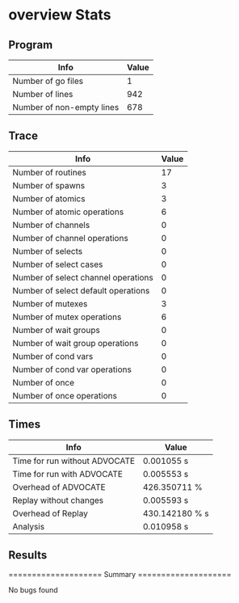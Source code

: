 # overview Stats

## Program
| Info | Value |
| - | - |
| Number of go files | 1 |
| Number of lines | 942 |
| Number of non-empty lines | 678 |


## Trace
| Info | Value |
| - | - |
| Number of routines | 17 |
| Number of spawns | 3 |
| Number of atomics | 3 |
| Number of atomic operations | 6 |
| Number of channels | 0 |
| Number of channel operations | 0 |
| Number of selects | 0 |
| Number of select cases | 0 |
| Number of select channel operations | 0 |
| Number of select default operations | 0 |
| Number of mutexes | 3 |
| Number of mutex operations | 6 |
| Number of wait groups | 0 |
| Number of wait group operations | 0 |
| Number of cond vars | 0 |
| Number of cond var operations | 0 |
| Number of once | 0| 
| Number of once operations | 0 |


## Times
| Info | Value |
| - | - |
| Time for run without ADVOCATE | 0.001055 s |
| Time for run with ADVOCATE | 0.005553 s |
| Overhead of ADVOCATE | 426.350711 % |
| Replay without changes | 0.005593 s |
| Overhead of Replay | 430.142180 % s |
| Analysis | 0.010958 s |


## Results
==================== Summary ====================

No bugs found
